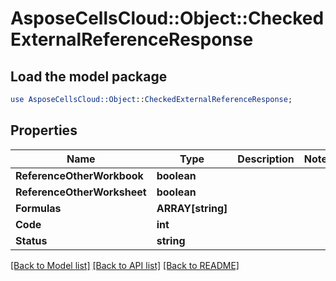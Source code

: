 # AsposeCellsCloud::Object::CheckedExternalReferenceResponse 

## Load the model package
```perl
use AsposeCellsCloud::Object::CheckedExternalReferenceResponse;
```

## Properties
Name | Type | Description | Notes
------------ | ------------- | ------------- | -------------
**ReferenceOtherWorkbook** | **boolean** |  |
**ReferenceOtherWorksheet** | **boolean** |  |
**Formulas** | **ARRAY[string]** |  |
**Code** | **int** |  |
**Status** | **string** |  |  

[[Back to Model list]](../README.md#documentation-for-models) [[Back to API list]](../README.md#documentation-for-api-endpoints) [[Back to README]](../README.md)

